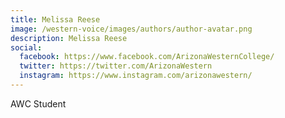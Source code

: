 ```yaml
---
title: Melissa Reese
image: /western-voice/images/authors/author-avatar.png
description: Melissa Reese
social:
  facebook: https://www.facebook.com/ArizonaWesternCollege/
  twitter: https://twitter.com/ArizonaWestern
  instagram: https://www.instagram.com/arizonawestern/
---
```


AWC Student